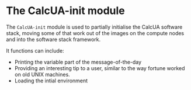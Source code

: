# The CalcUA-init module

The `CalcUA-init` module is used to partially initialise the CalcUA software stack,
moving some of that work out of the images on the compute nodes and into the software
stack framework.

It functions can include:
  * Printing the variable part of the message-of-the-day
  * Providing an interesting tip to a user, similar to the way fortune worked on old
    UNIX machines.
  * Loading the intial environment
